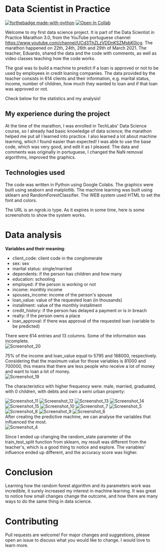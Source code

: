# Data Scientist in Practice
[![forthebadge made-with-python](http://ForTheBadge.com/images/badges/made-with-python.svg)](https://www.python.org/)
[![Open In Collab](https://colab.research.google.com/assets/colab-badge.svg)](https://colab.research.google.com/github/Naereen/badges)

Welcome to my first data science project. It is part of the Data Scientist in Practice Marathon 3.0, from the YouTube portuguese channel https://www.youtube.com/channel/UCd3ThZLzVDDnKSZMsbK0icg.
The marathon happened on 22th, 24th, 26th and 29th of March 2021. The teacher, Eduardo, shared the data and the code with comments, as well as video classes teaching how the code works. 

The goal was to build a machine to predict if a loan is approved or not to be used by employees in credit loaning companies. The data provided by the teacher consists in 614 clients and their information, e.g. marital status, income, number of children, how much they wanted to loan and if that loan was approved or not.

Check below for the statistics and my analysis!

## My experience during the project

At the time of the marathon, I was enrolled in TechLabs' Data Science course, so I already had basic knowledge of data science; the marathon helped me put all I learned into practice. I also learned a lot about machine learning, which I found easier than expected! I was able to use the base code, which was very good, and edit it as I pleased. The data and comments was originally in portuguese, I changed the NaN removal algorithms, improved the graphics. 

## Technologies used

The code was written in Python using Google Colabs.
The graphics were built using seaborn and matplotlib. 
The machine learning was built using sklearn and RandomForestClassifier.
The WEB system used HTML to set the font and colors.

The URL is an ngrok.io type. As it expires in some time, here is some screenshots to show the system works.

# Data analysis

**Variables and their meaning**:
*   client_code: client code in the conglomerate
*   sex: sex
*   marital status: single/married
*   dependents: if the person has children and how many
*   education: schooling
*   employed: if the person is working or not
*   income: monthly income
*   spouses_income: income of the person's spouse
*   loan_value: value of the requested loan (in thousands)
*   installment: value of the monthly installment 
*   credit_history: if the person has delayed a payment or is in breach
*   realty: if the person owns a place
*   loan_approval: if there was approval of the requested loan (variable to be predicted)

There were 614 entries and 13 columns. Some of the information was incomplete. 
<br>
![Screenshot_20](https://user-images.githubusercontent.com/72163805/112728580-c6a1cb80-8f06-11eb-8867-eb16241dddf8.png)

75% of the income and loan_value equal to 5795 and 168000, respectively. Considering that the maximum value for those variables is 81000 and 700000, this means that there are less people who receive a lot of money and want to loan a lot of money.
<br>
![Screenshot_19](https://user-images.githubusercontent.com/72163805/112728712-50ea2f80-8f07-11eb-8d8f-d647100263bf.png)

The characteristics with higher frequency were: male, married, graduated, with 0 children, with debts and own a semi urban property:

![Screenshot_11](https://user-images.githubusercontent.com/72163805/112728931-6ad84200-8f08-11eb-9a2c-a5941e57457d.png)
![Screenshot_12](https://user-images.githubusercontent.com/72163805/112728932-6b70d880-8f08-11eb-8f31-3291b453476d.png)
![Screenshot_13](https://user-images.githubusercontent.com/72163805/112728933-6b70d880-8f08-11eb-8630-78266c5ee909.png)
![Screenshot_14](https://user-images.githubusercontent.com/72163805/112728934-6b70d880-8f08-11eb-9a9b-f29651172c64.png)
![Screenshot_15](https://user-images.githubusercontent.com/72163805/112728935-6c096f00-8f08-11eb-926b-1431acdeea6f.png)
![Screenshot_10](https://user-images.githubusercontent.com/72163805/112728941-6d3a9c00-8f08-11eb-8568-4ad21bac6d78.png)
![Screenshot_7](https://user-images.githubusercontent.com/72163805/112728942-6d3a9c00-8f08-11eb-9f7a-cfe642539846.png)
![Screenshot_5](https://user-images.githubusercontent.com/72163805/112728944-6dd33280-8f08-11eb-9dcc-be5f79c76f44.png)
![Screenshot_8](https://user-images.githubusercontent.com/72163805/112728939-6ca20580-8f08-11eb-96ee-15b37c98d5e4.png)
![Screenshot_9](https://user-images.githubusercontent.com/72163805/112728940-6ca20580-8f08-11eb-9de4-0e92dc885bcf.png)
![Screenshot_6](https://user-images.githubusercontent.com/72163805/112728945-6dd33280-8f08-11eb-8592-28c3bd262bec.png)
<br>
After creating the predictive machine, we can analyse the variables that influenced the most.
<br>
![Screenshot_4](https://user-images.githubusercontent.com/72163805/112884981-8da05d00-90a6-11eb-84a5-2e6d5892581f.png)

Since I ended up changing the random_state parameter of the train_test_split function from sklearn, my result was different from the teacher's, which is a good thing to notice and explore. The variables' influence ended up different, and the accuracy score was higher. 


# Conclusion

Learning how the random forest algorithm and its parameters work was incredible, it surely increased my interest in machine learning. 
It was great to notice how small changes change the outcome, and how there are many ways to do the same thing in data science.

# Contributing
Pull requests are welcome! For major changes and suggestions, please open an issue to discuss what you would like to change. I would love to learn more.
